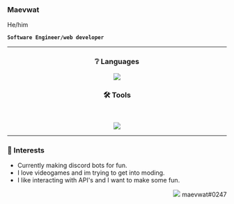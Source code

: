 <h3 color="purple">Maevwat</h3>
He/him

**`Software Engineer/web developer`**

---

<h3 align="center" >❔ Languages </h3>

<p align="center">
  <a href="https://skillicons.dev">
    <img src="https://skillicons.dev/icons?i=html,css,js,nodejs,bash,python,cs,cpp" />
  </a>
</p>

<h3 align="center">🛠️ Tools </h3>

<br>

<p align="center">
  <a href="https://skillicons.dev">
    <img src="https://skillicons.dev/icons?i=space,vscode,visualstudio,mongodb,unreal,unity,aws,linux," />
  </a>
</p>

---

### 🧩 Interests

- Currently making discord bots for fun.
- I love videogames and im trying to get into moding.
- I like interacting with API's and I want to make some fun.

<p align="right"><img src="https://skillicons.dev/icons?i=discord" /> maevwat#0247</p>
